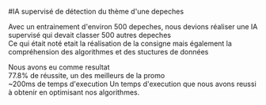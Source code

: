 #IA supervisé de détection du thème d'une depeches

Avec un entrainement d'environ 500 depeches, nous devions réaliser une IA supervisé qui devait classer 500 autres depeches  
Ce qui était noté etait la réalisation de la consigne mais également la compréhension des algorithmes et des stuctures de données  

Nous avons eu comme resultat  
77.8% de réussite, un des meilleurs de la promo  
~200ms de temps d'execution
Un temps d'execution que nous avons reussi à obtenir en optimisant nos algorithmes.
